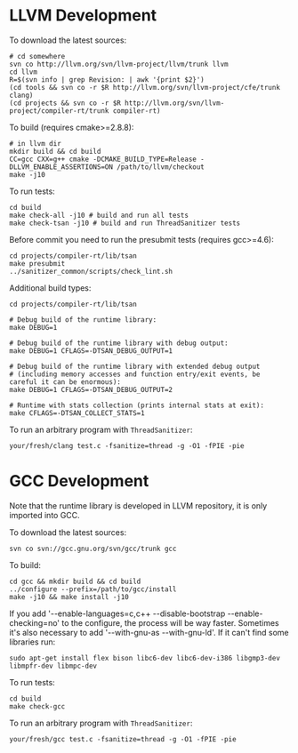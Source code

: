 # LLVM Development

To download the latest sources:
```
# cd somewhere
svn co http://llvm.org/svn/llvm-project/llvm/trunk llvm
cd llvm
R=$(svn info | grep Revision: | awk '{print $2}')
(cd tools && svn co -r $R http://llvm.org/svn/llvm-project/cfe/trunk clang)
(cd projects && svn co -r $R http://llvm.org/svn/llvm-project/compiler-rt/trunk compiler-rt)
```

To build (requires cmake>=2.8.8):
```
# in llvm dir
mkdir build && cd build
CC=gcc CXX=g++ cmake -DCMAKE_BUILD_TYPE=Release -DLLVM_ENABLE_ASSERTIONS=ON /path/to/llvm/checkout
make -j10
```

To run tests:
```
cd build
make check-all -j10 # build and run all tests
make check-tsan -j10 # build and run ThreadSanitizer tests
```

Before commit you need to run the presubmit tests (requires gcc>=4.6):
```
cd projects/compiler-rt/lib/tsan
make presubmit
../sanitizer_common/scripts/check_lint.sh
```

Additional build types:
```
cd projects/compiler-rt/lib/tsan

# Debug build of the runtime library:
make DEBUG=1

# Debug build of the runtime library with debug output:
make DEBUG=1 CFLAGS=-DTSAN_DEBUG_OUTPUT=1

# Debug build of the runtime library with extended debug output
# (including memory accesses and function entry/exit events, be careful it can be enormous):
make DEBUG=1 CFLAGS=-DTSAN_DEBUG_OUTPUT=2

# Runtime with stats collection (prints internal stats at exit):
make CFLAGS=-DTSAN_COLLECT_STATS=1
```

To run an arbitrary program with `ThreadSanitizer`:
```
your/fresh/clang test.c -fsanitize=thread -g -O1 -fPIE -pie
```

# GCC Development

Note that the runtime library is developed in LLVM repository, it is only imported into GCC.

To download the latest sources:
```
svn co svn://gcc.gnu.org/svn/gcc/trunk gcc
```

To build:
```
cd gcc && mkdir build && cd build
../configure --prefix=/path/to/gcc/install
make -j10 && make install -j10
```

If you add '--enable-languages=c,c++ --disable-bootstrap --enable-checking=no' to the configure, the process will be way faster.  Sometimes it's also necessary to add '--with-gnu-as --with-gnu-ld'.  If it can't find some libraries run:
```
sudo apt-get install flex bison libc6-dev libc6-dev-i386 libgmp3-dev libmpfr-dev libmpc-dev
```

To run tests:
```
cd build
make check-gcc
```

To run an arbitrary program with `ThreadSanitizer`:
```
your/fresh/gcc test.c -fsanitize=thread -g -O1 -fPIE -pie
```